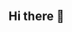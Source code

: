 ## Hi there 👋

<!--
John Floyd-McLamb
jpfloydmclamb@my.waketech.edu
My github account allows me to use its version control system to keep trach of different versions of code as I work on it so that I can return to previous versions of it to review and create alternate branches
This repository is a place for me to store code
I created a clone of this repository on my local machine by, installing github desktop, using it to fetch a copy from my github library and install it on to my disk.
-->
